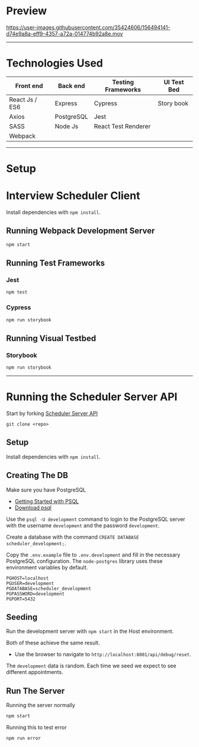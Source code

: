 # Preview



https://user-images.githubusercontent.com/35424606/156494141-d74e9a8a-eff9-4357-a72a-014774b92a8e.mov



---
# Technologies Used

Front end | Back end | Testing Frameworks | UI Test Bed
  ---     |   ---    |       ---          |     ---
React Js / ES6 | Express | Cypress        | Story book
Axios     | PostgreSQL   | Jest           |
SASS      | Node Js      | React Test Renderer|
Webpack   |              |                |



----
# Setup
# Interview Scheduler Client


Install dependencies with `npm install`.

## Running Webpack Development Server

```sh
npm start
```

## Running Test Frameworks
### Jest

```sh
npm test
```
### Cypress

```sh
npm run storybook
```
## Running Visual Testbed
### Storybook

```sh
npm run storybook
```
----
# Running the Scheduler Server API

Start by forking [Scheduler Server API](https://github.com/NaderNasr/scheduler-api)

`git clone <repo>`

## Setup

Install dependencies with `npm install`.

## Creating The DB

Make sure you have PostgreSQL
- [Getting Started with PSQL](https://www.postgresqltutorial.com/postgresql-getting-started/)
- [Download psql](https://www.postgresql.org/download/)

Use the `psql -U development` command to login to the PostgreSQL server with the username `development` and the password `development`.

Create a database with the command `CREATE DATABASE scheduler_development;`.

Copy the `.env.example` file to `.env.development` and fill in the necessary PostgreSQL configuration. The `node-postgres` library uses these environment variables by default.

```
PGHOST=localhost
PGUSER=development
PGDATABASE=scheduler_development
PGPASSWORD=development
PGPORT=5432
```

## Seeding

Run the development server with `npm start` in the Host environment.

Both of these achieve the same result.

- Use the browser to navigate to `http://localhost:8001/api/debug/reset`.

The `development` data is random. Each time we seed we expect to see different appointments.

## Run The Server

Running the server normally
```sh
npm start
```

Running this to test error
```sh
npm run error
```